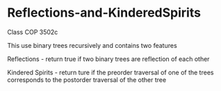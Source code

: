 # Reflections-and-KinderedSpirits

Class COP 3502c

This use binary trees recursively and contains two features

Reflections - return true if two binary trees are reflection of each other

Kindered Spirits - return ture if the preorder traversal of one of the trees corresponds to the postorder traversal of the other tree
